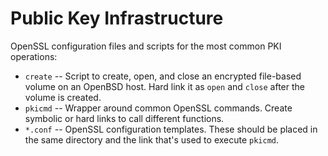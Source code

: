 Public Key Infrastructure
=========================

OpenSSL configuration files and scripts for the most common PKI operations:

* `create` -- Script to create, open, and close an encrypted file-based volume
  on an OpenBSD host. Hard link it as `open` and `close` after the volume is
  created.
* `pkicmd` -- Wrapper around common OpenSSL commands. Create symbolic or hard
  links to call different functions.
* `*.conf` -- OpenSSL configuration templates. These should be placed in the
  same directory and the link that's used to execute `pkicmd`.
